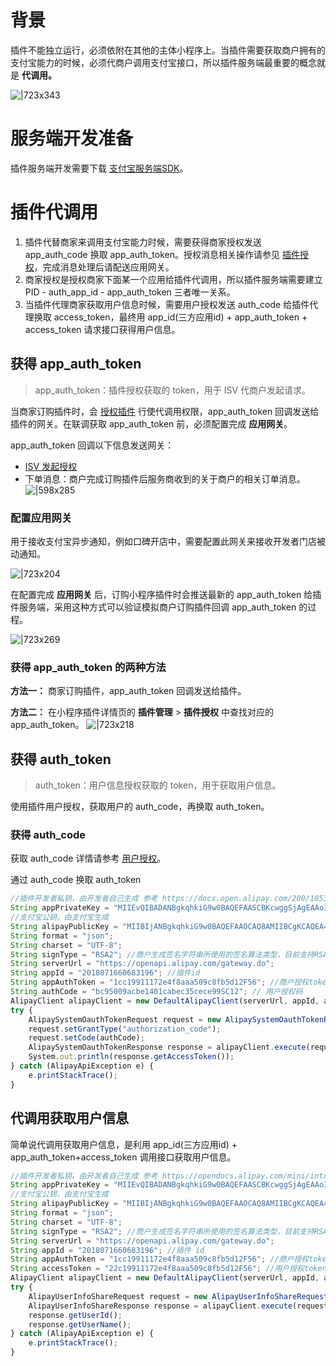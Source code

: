 
# 背景
插件不能独立运行，必须依附在其他的主体小程序上。当插件需要获取商户拥有的支付宝能力的时候，必须代商户调用支付宝接口，所以插件服务端最重要的概念就是 **代调用。**

![|723x343](https://cdn.nlark.com/lark/0/2018/png/121845/1534930605454-1a0ded06-5008-4c1a-8fe0-cdbc25cd22d8.png?x-oss-process=image/resize,w_2400#align=left&display=inline&height=353&margin=%5Bobject%20Object%5D&originHeight=1137&originWidth=2400&status=done&style=none&width=746)

# 服务端开发准备
插件服务端开发需要下载 [支付宝服务端SDK](https://opendocs.alipay.com/common/02n6z6)。

# 插件代调用

1. 插件代替商家来调用支付宝能力时候，需要获得商家授权发送 app_auth_code 换取 app_auth_token。授权消息相关操作请参见 [插件授权](https://opendocs.alipay.com/mini/plugin/auth)，完成消息处理后请配送应用网关。
1. 商家授权是授权商家下面某一个应用给插件代调用，所以插件服务端需要建立 PID - auth_app_id - app_auth_token 三者唯一关系。
1. 当插件代理商家获取用户信息时候，需要用户授权发送 auth_code 给插件代理换取 access_token，最终用 app_id(三方应用id) + app_auth_token + access_token 请求接口获得用户信息。

## 获得 app_auth_token
> app_auth_token：插件授权获取的 token，用于 ISV 代商户发起请求。

当商家订购插件时，会 [授权插件](https://opendocs.alipay.com/mini/00g03z) 行使代调用权限，app_auth_token 回调发送给插件的网关。在联调获取 app_auth_token 前，必须配置完成 **应用网关**。

app_auth_token 回调以下信息发送网关：

- [ISV 发起授权](https://opendocs.alipay.com/isv/10467/xldcyq)
- 下单消息：商户完成订购插件后服务商收到的关于商户的相关订单消息。
![|598x285](https://gw.alipayobjects.com/zos/skylark-tools/public/files/d3892286bfd89b8ea0c5696c5dc336a9.png#align=left&display=inline&height=285&margin=%5Bobject%20Object%5D&originHeight=571&originWidth=1197&status=done&style=none&width=598)

### 配置应用网关
用于接收支付宝异步通知，例如口碑开店中，需要配置此网关来接收开发者门店被动通知。

![|723x204](https://mdn.alipayobjects.com/afts/img/A*1ZAJRqXG23kAAAAAAAAAAAAAAa8wAA/original?bz=openpt_doc&t=QnODGbmK197mS79n4AqOiAAAAABkMK8AAAAA#align=left&display=inline&height=543&margin=%5Bobject%20Object%5D&originHeight=543&originWidth=1920&status=done&style=none&width=1920)

在配置完成 **应用网关** 后，订购小程序插件时会推送最新的 app_auth_token 给插件服务端，采用这种方式可以验证模拟商户订购插件回调 app_auth_token 的过程。

![|723x269](https://mdn.alipayobjects.com/afts/img/A*9VmsTK-N0s8AAAAAAAAAAAAAAa8wAA/original?bz=openpt_doc&t=blinA3A5y34epkU38Y9bGQAAAABkMK8AAAAA#align=left&display=inline&height=715&margin=%5Bobject%20Object%5D&originHeight=715&originWidth=1920&status=done&style=none&width=1920)

### 获得 app_auth_token 的两种方法
**方法一：** 商家订购插件，app_auth_token 回调发送给插件。

**方法二：** 在小程序插件详情页的 **插件管理** > **插件授权** 中查找对应的 app_auth_token。
![|723x218](https://mdn.alipayobjects.com/afts/img/A*WR6NRaT4RJQAAAAAAAAAAAAAAa8wAA/original?bz=openpt_doc&t=niNh4Eedo6jpJmaBxWoASQAAAABkMK8AAAAA#align=left&display=inline&height=578&margin=%5Bobject%20Object%5D&originHeight=578&originWidth=1920&status=done&style=none&width=1920)

## 获得 auth_token
> auth_token：用户信息授权获取的 token，用于获取用户信息。

使用插件用户授权，获取用户的 auth_code，再换取 auth_token。 

### 获得 auth_code
获取 auth_code 详情请参考 [用户授权](/mini/introduce/authcode)。

通过 auth_code 换取 auth_token
```javascript
//插件开发者私钥，由开发者自己生成 参考 https://docs.open.alipay.com/200/105310#s2
String appPrivateKey = "MIIEvQIBADANBgkqhkiG9w0BAQEFAASCBKcwggSjAgEAAoIBAQCKnImlg1tZYi4UBFwk3A4L3LjuAy";
//支付宝公钥，由支付宝生成
String alipayPublicKey = "MIIBIjANBgkqhkiG9w0BAQEFAAOCAQ8AMIIBCgKCAQEA4r6vW";
String format = "json";
String charset = "UTF-8";
String signType = "RSA2"; //商户生成签名字符串所使用的签名算法类型，目前支持RSA2和RSA，推荐使用RSA2
String serverUrl = "https://openapi.alipay.com/gateway.do";
String appId = "2018071660683196"; //插件id
String appAuthToken = "1cc19911172e4f8aaa509c8fb5d12F56"; //商户授权token https://docs.open.alipay.com/20160728150111277227/intro
String authCode = "bc95009acbe1401cabec35cece99SC12"; // 用户授权码
AlipayClient alipayClient = new DefaultAlipayClient(serverUrl, appId, appPrivateKey, format, charset, alipayPublicKey, signType);
try {
    AlipaySystemOauthTokenRequest request = new AlipaySystemOauthTokenRequest();
    request.setGrantType("authorization_code");
    request.setCode(authCode);
    AlipaySystemOauthTokenResponse response = alipayClient.execute(request, null, appAuthToken);
    System.out.println(response.getAccessToken());
} catch (AlipayApiException e) {
    e.printStackTrace();
}
```

## 代调用获取用户信息 
简单说代调用获取用户信息，是利用 app_id(三方应用id) + app_auth_token+access_token 调用接口获取用户信息。

```javascript
//插件开发者私钥，由开发者自己生成 参考 https://opendocs.alipay.com/mini/introduce/01p6u8
String appPrivateKey = "MIIEvQIBADANBgkqhkiG9w0BAQEFAASCBKcwggSjAgEAAoIBAQCKnImlg1tZYi4UBFwk3A4L3LjuAy";
//支付宝公钥，由支付宝生成
String alipayPublicKey = "MIIBIjANBgkqhkiG9w0BAQEFAAOCAQ8AMIIBCgKCAQEA4r6vW";
String format = "json";
String charset = "UTF-8";
String signType = "RSA2"; //商户生成签名字符串所使用的签名算法类型，目前支持RSA2和RSA，推荐使用RSA2
String serverUrl = "https://openapi.alipay.com/gateway.do";
String appId = "2018071660683196"; //插件 id
String appAuthToken = "1cc19911172e4f8aaa509c8fb5d12F56"; //商户授权token https://opendocs.alipay.com/isv/10467/xldcyq
String accessToken = "22c19911172e4f8aaa509c8fb5d12F56"; //用户授权token
AlipayClient alipayClient = new DefaultAlipayClient(serverUrl, appId, appPrivateKey, format, charset, alipayPublicKey, signType);
try {
    AlipayUserInfoShareRequest request = new AlipayUserInfoShareRequest();
    AlipayUserInfoShareResponse response = alipayClient.execute(request, accessToken, appAuthToken);
    response.getUserId();
    response.getUserName();
} catch (AlipayApiException e) {
    e.printStackTrace();
}
```

